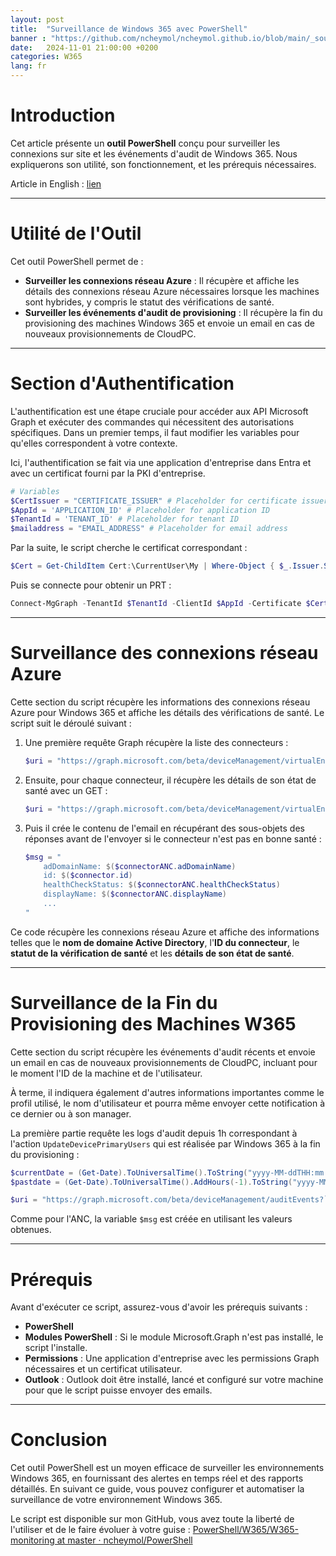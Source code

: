 ```yaml
---
layout: post
title:  "Surveillance de Windows 365 avec PowerShell"
banner : "https://github.com/ncheymol/ncheymol.github.io/blob/main/_sources/w365-monitoring/1.jpg?raw=true"
date:   2024-11-01 21:00:00 +0200
categories: W365
lang: fr
---
```



# Introduction
Cet article présente un **outil PowerShell** conçu pour surveiller les connexions sur site et les événements d'audit de Windows 365. Nous expliquerons son utilité, son fonctionnement, et les prérequis nécessaires.

Article in English : [lien](https://ncheymol.github.io/w365/2024/11/01/Windows-365-monitoring-with-PowerShell.html)

---

# Utilité de l'Outil
Cet outil PowerShell permet de :

- **Surveiller les connexions réseau Azure** : Il récupère et affiche les détails des connexions réseau Azure nécessaires lorsque les machines sont hybrides, y compris le statut des vérifications de santé.
- **Surveiller les événements d'audit de provisioning** : Il récupère la fin du provisioning des machines Windows 365 et envoie un email en cas de nouveaux provisionnements de CloudPC.

---

# Section d'Authentification
L'authentification est une étape cruciale pour accéder aux API Microsoft Graph et exécuter des commandes qui nécessitent des autorisations spécifiques. Dans un premier temps, il faut modifier les variables pour qu'elles correspondent à votre contexte.

Ici, l'authentification se fait via une application d'entreprise dans Entra et avec un certificat fourni par la PKI d'entreprise.

```powershell
# Variables
$CertIssuer = "CERTIFICATE_ISSUER" # Placeholder for certificate issuer
$AppId = 'APPLICATION_ID' # Placeholder for application ID
$TenantId = 'TENANT_ID' # Placeholder for tenant ID
$mailaddress = "EMAIL_ADDRESS" # Placeholder for email address
```

Par la suite, le script cherche le certificat correspondant :

```powershell
$Cert = Get-ChildItem Cert:\CurrentUser\My | Where-Object { $_.Issuer.StartsWith("$($CertIssuer)") }
```

Puis se connecte pour obtenir un PRT :

```powershell
Connect-MgGraph -TenantId $TenantId -ClientId $AppId -Certificate $Cert
```

---

# Surveillance des connexions réseau Azure
Cette section du script récupère les informations des connexions réseau Azure pour Windows 365 et affiche les détails des vérifications de santé. Le script suit le déroulé suivant :

1. Une première requête Graph récupère la liste des connecteurs :

    ```powershell
    $uri = "https://graph.microsoft.com/beta/deviceManagement/virtualEndpoint/onPremisesConnections"
    ```

2. Ensuite, pour chaque connecteur, il récupère les détails de son état de santé avec un GET :

    ```powershell
    $uri = "https://graph.microsoft.com/beta/deviceManagement/virtualEndpoint/onPremisesConnections/$($connectorANC.id)?select=healthCheckStatusDetails"
    ```

3. Puis il crée le contenu de l'email en récupérant des sous-objets des réponses avant de l'envoyer si le connecteur n'est pas en bonne santé :

    ```powershell
    $msg = "
        adDomainName: $($connectorANC.adDomainName)
        id: $($connector.id)
        healthCheckStatus: $($connectorANC.healthCheckStatus)
        displayName: $($connectorANC.displayName)
        ...
    "
    ```

Ce code récupère les connexions réseau Azure et affiche des informations telles que le **nom de domaine Active Directory**, l'**ID du connecteur**, le **statut de la vérification de santé** et les **détails de son état de santé**.

---

# Surveillance de la Fin du Provisioning des Machines W365
Cette section du script récupère les événements d'audit récents et envoie un email en cas de nouveaux provisionnements de CloudPC, incluant pour le moment l'ID de la machine et de l'utilisateur.

À terme, il indiquera également d'autres informations importantes comme le profil utilisé, le nom d'utilisateur et pourra même envoyer cette notification à ce dernier ou à son manager.

La première partie requête les logs d'audit depuis 1h correspondant à l'action `UpdateDevicePrimaryUsers` qui est réalisée par Windows 365 à la fin du provisioning :

```powershell
$currentDate = (Get-Date).ToUniversalTime().ToString("yyyy-MM-ddTHH:mm:ss.fffZ")
$pastdate = (Get-Date).ToUniversalTime().AddHours(-1).ToString("yyyy-MM-ddTHH:mm:ss.000Z")

$uri = "https://graph.microsoft.com/beta/deviceManagement/auditEvents?`$filter=activityType eq 'UpdateDevicePrimaryUsers ManagedDevice' and activityDateTime gt $pastdate and activityDateTime le $currentdate&`$orderby=activityDateTime desc"
```

Comme pour l'ANC, la variable `$msg` est créée en utilisant les valeurs obtenues.

---

# Prérequis
Avant d'exécuter ce script, assurez-vous d'avoir les prérequis suivants :

- **PowerShell**
- **Modules PowerShell** : Si le module Microsoft.Graph n'est pas installé, le script l'installe.
- **Permissions** : Une application d'entreprise avec les permissions Graph nécessaires et un certificat utilisateur.
- **Outlook** : Outlook doit être installé, lancé et configuré sur votre machine pour que le script puisse envoyer des emails.

---

# Conclusion
Cet outil PowerShell est un moyen efficace de surveiller les environnements Windows 365, en fournissant des alertes en temps réel et des rapports détaillés. En suivant ce guide, vous pouvez configurer et automatiser la surveillance de votre environnement Windows 365.

Le script est disponible sur mon GitHub, vous avez toute la liberté de l'utiliser et de le faire évoluer à votre guise :
[PowerShell/W365/W365-monitoring at master · ncheymol/PowerShell](https://github.com/ncheymol/PowerShell/tree/master/W365/W365-monitoring)